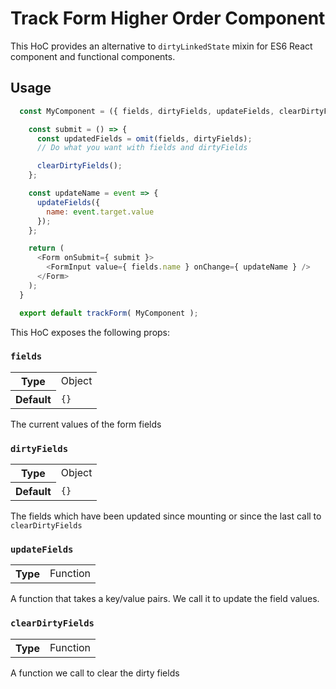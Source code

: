 Track Form Higher Order Component
=================================

This HoC provides an alternative to `dirtyLinkedState` mixin for ES6 React component and functional components.

Usage
-----

```javascript
  const MyComponent = ({ fields, dirtyFields, updateFields, clearDirtyFields }) => {

    const submit = () => {
      const updatedFields = omit(fields, dirtyFields);
      // Do what you want with fields and dirtyFields

      clearDirtyFields();
    };

    const updateName = event => {
      updateFields({
        name: event.target.value
      });
    };

    return (
      <Form onSubmit={ submit }>
        <FormInput value={ fields.name } onChange={ updateName } />
      </Form>
    );
  }

  export default trackForm( MyComponent );
```

This HoC exposes the following props:


### `fields`

<table>
	<tr><th>Type</th><td>Object</td></tr>
	<tr><th>Default</th><td><code>{}</code></td></tr>
</table>

The current values of the form fields

### `dirtyFields`

<table>
	<tr><th>Type</th><td>Object</td></tr>
	<tr><th>Default</th><td><code>{}</code></td></tr>
</table>

The fields which have been updated since mounting or since the last call to `clearDirtyFields`

### `updateFields`

<table>
	<tr><th>Type</th><td>Function</td></tr>
</table>

A function that takes a key/value pairs. We call it to update the field values.

### `clearDirtyFields`

<table>
	<tr><th>Type</th><td>Function</td></tr>
</table>

A function we call to clear the dirty fields

